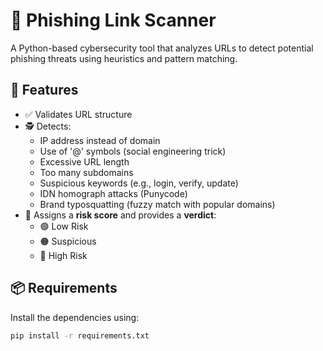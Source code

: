 # 🔐 Phishing Link Scanner

A Python-based cybersecurity tool that analyzes URLs to detect potential phishing threats using heuristics and pattern matching.

## 🚀 Features

- ✅ Validates URL structure
- 🕵️ Detects:
  - IP address instead of domain
  - Use of '@' symbols (social engineering trick)
  - Excessive URL length
  - Too many subdomains
  - Suspicious keywords (e.g., login, verify, update)
  - IDN homograph attacks (Punycode)
  - Brand typosquatting (fuzzy match with popular domains)
- 🧠 Assigns a **risk score** and provides a **verdict**:
  - 🟢 Low Risk
  - 🟠 Suspicious
  - 🔴 High Risk

## 📦 Requirements

Install the dependencies using:

```bash
pip install -r requirements.txt
